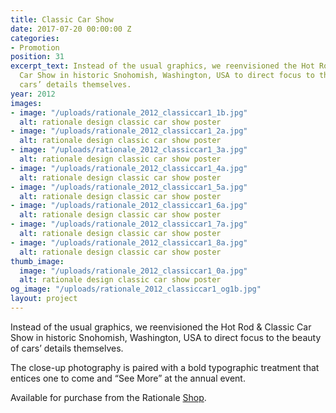 ```yaml
---
title: Classic Car Show
date: 2017-07-20 00:00:00 Z
categories:
- Promotion
position: 31
excerpt_text: Instead of the usual graphics, we reenvisioned the Hot Rod & Classic
  Car Show in historic Snohomish, Washington, USA to direct focus to the beauty of
  cars’ details themselves.
year: 2012
images:
- image: "/uploads/rationale_2012_classiccar1_1b.jpg"
  alt: rationale design classic car show poster
- image: "/uploads/rationale_2012_classiccar1_2a.jpg"
  alt: rationale design classic car show poster
- image: "/uploads/rationale_2012_classiccar1_3a.jpg"
  alt: rationale design classic car show poster
- image: "/uploads/rationale_2012_classiccar1_4a.jpg"
  alt: rationale design classic car show poster
- image: "/uploads/rationale_2012_classiccar1_5a.jpg"
  alt: rationale design classic car show poster
- image: "/uploads/rationale_2012_classiccar1_6a.jpg"
  alt: rationale design classic car show poster
- image: "/uploads/rationale_2012_classiccar1_7a.jpg"
  alt: rationale design classic car show poster
- image: "/uploads/rationale_2012_classiccar1_8a.jpg"
  alt: rationale design classic car show poster
thumb_image:
  image: "/uploads/rationale_2012_classiccar1_0a.jpg"
  alt: rationale design classic car show poster
og_image: "/uploads/rationale_2012_classiccar1_og1b.jpg"
layout: project
---
```


Instead of the usual graphics, we reenvisioned the Hot Rod & Classic Car Show in historic Snohomish, Washington, USA to direct focus to the beauty of cars’ details themselves.

The close-up photography is paired with a bold typographic treatment that entices one to come and “See More” at the annual event.

Available for purchase from the Rationale [Shop](https://rationale-design.com/shop/classic-car-show-poster/).